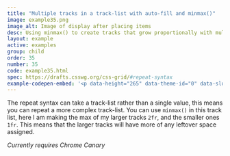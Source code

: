 ```yaml
---
title: "Multiple tracks in a track-list with auto-fill and minmax()"
image: example35.png
image_alt: Image of display after placing items
desc: Using minmax() to create tracks that grow proportionally with multiple track listings.
layout: example
active: examples
group: child
order: 35
number: 35
code: example35.html
spec: https://drafts.csswg.org/css-grid/#repeat-syntax
example-codepen-embed: '<p data-height="265" data-theme-id="0" data-slug-hash="QExBRB" data-default-tab="result" data-user="rachelandrew" data-embed-version="2" class="codepen">See the Pen <a href="http://codepen.io/rachelandrew/pen/QExBRB/">Grid by Example 35: Repeating multiple track lists with minmax()</a> by rachelandrew (<a href="http://codepen.io/rachelandrew">@rachelandrew</a>) on <a href="http://codepen.io">CodePen</a>.</p>'
---
```


The repeat syntax can take a track-list rather than a single value, this means you can repeat a more complex track-list. You can use `minmax()` in this track list, here I am making the max of my larger tracks `2fr`, and the smaller ones `1fr`. This means that the larger tracks will have more of any leftover space assigned.

_Currently requires Chrome Canary_
